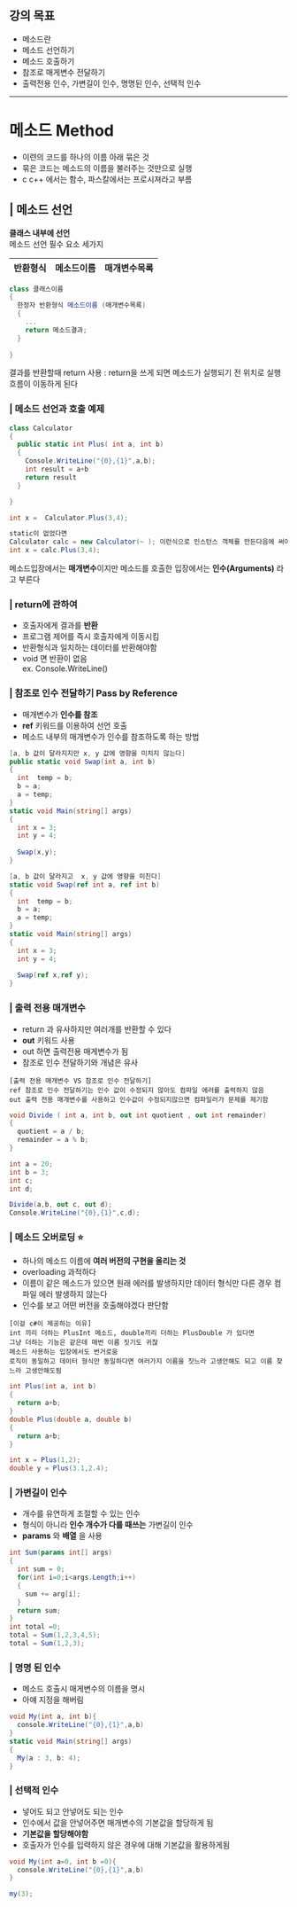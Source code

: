 ## 강의 목표
- 메소드란
- 메소드 선언하기
- 메소드 호출하기
- 참조로 매게변수 전달하기
- 출력전용 인수, 가변길이 인수, 명명된 인수, 선택적 인수

*************************

# 메소드 Method
- 이련의 코드를 하나의 이름 아래 묶은 것
- 묶은 코드는 메소드의 이름을 불러주는 것만으로 실행
- c c++ 에서는 함수, 파스칼에서는 프로시져라고 부름


## | 메소드 선언
**클래스 내부에 선언**  
메소드 선언 필수 요소 세가지

| 반환형식 | 메소드이름 | 매개변수목록| 
|---|---|---|

```c#
class 클래스이름
{
  한정자 반환형식 메소드이름 (매개변수목록)
  {
    ...
    return 메소드결과;
  }
  
}

```

결과를 반환할때 return 사용 : return을 쓰게 되면 메소드가 실행되기 전 위치로 실행 흐름이 이동하게 된다

### | 메소드 선언과 호출 예제

```c#
class Calculator
{
  public static int Plus( int a, int b)
  {
    Console.WriteLine("{0},{1}",a,b);
    int result = a+b
    return result
  }  

}

int x =  Calculator.Plus(3,4);
```

```c#
static이 없었다면 
Calculator calc = new Calculator(~ ); 이런식으로 인스턴스 객체를 만든다음에 써야한다
int x = calc.Plus(3,4);
```

메소드입장에서는 **매개변수**이지만 메소드를 호출한 입장에서는 **인수(Arguments)** 라고 부른다 

### | return에 관하여
- 호출자에게 결과를 **반환**
- 프로그램 제어를 즉시 호출자에게 이동시킴
- 반환형식과 일치하는 데이터를 반환해야함
- void 면 반환이 없음  
  ex. Console.WriteLine()

### | 참조로 인수 전달하기 Pass by Reference
- 매개변수가 **인수를 참조**
- **ref** 키워드를 이용하여 선언 호출
- 메소드 내부의 매개변수가 인수를 참조하도록 하는 방법

```c#
[a, b 값이 달라지지만 x, y 값에 영향을 미치지 않는다]
public static void Swap(int a, int b)
{
  int  temp = b;
  b = a;
  a = temp;
}
static void Main(string[] args)
{
  int x = 3; 
  int y = 4;
  
  Swap(x,y); 
}

```

```c#
[a, b 값이 달라지고  x, y 값에 영향을 미친다]
static void Swap(ref int a, ref int b)
{
  int  temp = b;
  b = a;
  a = temp;
}
static void Main(string[] args)
{
  int x = 3; 
  int y = 4;
  
  Swap(ref x,ref y); 
}

```

### | 출력 전용 매개변수 
- return 과 유사하지만 여러개를 반환할 수 있다
- **out** 키워드 사용
- out 하면 출력전용 매게변수가 됨
- 참조로 인수 전달하기와 개념은 유사

```
[출력 전용 매개변수 VS 참조로 인수 전달하기]
ref 참조로 인수 전달하기는 인수 값이 수정되지 않아도 컴파일 에러를 출력하지 않음
out 출력 전용 매개변수를 사용하고 인수값이 수정되지않으면 컴파일러가 문제를 제기함
```

```c#
void Divide ( int a, int b, out int quotient , out int remainder)
{
  quotient = a / b;
  remainder = a % b;
}

int a = 20;
int b = 3;
int c;
int d;

Divide(a,b, out c, out d);
Console.WriteLine("{0},{1}",c,d);

```

### | 메소드 오버로딩 :star:
- 하나의 메소드 이름에 **여러 버전의 구현을 올리는 것**  
- overloading 과적하다
- 이름이 같은 메소드가 있으면 원래 에러를 발생하지만 데이터 형식만 다른 경우 컴파일 에러 발생하지 않는다
- 인수를 보고 어떤 버전을 호출해야겠다 판단함

```  
[이걸 c#이 제공하는 이유]
int 끼리 더하는 PlusInt 메소드, double끼리 더하는 PlusDouble 가 있다면
그냥 더하는 기능은 같은데 매번 이름 짓기도 귀찮
메소드 사용하는 입장에서도 번거로움
로직이 동일하고 데이터 형식만 동일하다면 여러가지 이름을 짓느라 고생안해도 되고 이름 찾느라 고생안해도됨
```

```c#
int Plus(int a, int b)
{
  return a+b;
}
double Plus(double a, double b)
{
  return a+b;
}

int x = Plus(1,2);
double y = Plus(3.1,2.4);

```


### | 가변길이 인수
- 개수를 유연하게 조절할 수 있는 인수
- 형식이 아니라 **인수 개수가 다를 때쓰는** 가변길이 인수
- **params** 와 **배열** 을 사용

```c#
int Sum(params int[] args)
{
  int sum = 0;
  for(int i=0;i<args.Length;i++)
  {
    sum += arg[i];
  }
  return sum;
}
int total =0;
total = Sum(1,2,3,4,5);
total = Sum(1,2,3);
```

### | 명명 된 인수
- 메소드 호출시 매게변수의 이름을 명시 
- 아얘 지정을 해버림

```c#
void My(int a, int b){
  console.WriteLine("{0},{1}",a,b)
}
static void Main(string[] args)
{
  My(a : 3, b: 4);
}

```

### | 선택적 인수 
- 넣어도 되고 안넣어도 되는 인수
- 인수에서 값을 안넣어주면 매개변수의 기본값을 할당하게 됨
- **기본값을 할당해야함**
- 호출자가 인수를 입력하지 않은 경우에 대해 기본값을 활용하게됨

```c#
void My(int a=0, int b =0){
  console.WriteLine("{0},{1}",a,b)
}

my(3);
```